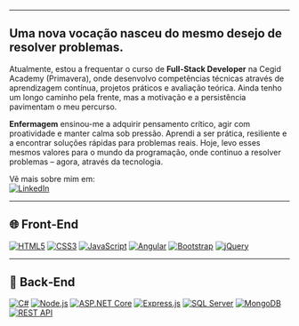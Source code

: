 ***

## Uma nova vocação nasceu do mesmo desejo de resolver problemas.

Atualmente, estou a frequentar o curso de **Full-Stack Developer** na Cegid Academy (Primavera), onde desenvolvo competências técnicas através de aprendizagem contínua, projetos práticos e avaliação teórica. Ainda tenho um longo caminho pela frente, mas a motivação e a persistência pavimentam o meu percurso.

**Enfermagem** ensinou-me a adquirir pensamento crítico, agir com proatividade e manter calma sob pressão. Aprendi a ser prática, resiliente e a encontrar soluções rápidas para problemas reais. Hoje, levo esses mesmos valores para o mundo da programação, onde continuo a resolver problemas – agora, através da tecnologia.

Vê mais sobre mim em:  
[![LinkedIn](https://img.shields.io/badge/LinkedIn-0A66C2?style=for-the-badge&logo=linkedin&logoColor=white)](https://www.linkedin.com/in/luanarfa)

---

## 🌐 Front‑End

[![HTML5](https://img.shields.io/badge/HTML5-E34F26?style=flat-square&logo=html5&logoColor=white)](https://developer.mozilla.org/docs/Web/HTML) [![CSS3](https://img.shields.io/badge/CSS3-1572B6?style=flat-square&logo=css3&logoColor=white)](https://developer.mozilla.org/docs/Web/CSS) [![JavaScript](https://img.shields.io/badge/JavaScript-F7DF1E?style=flat-square&logo=javascript&logoColor=black)](https://developer.mozilla.org/docs/Web/JavaScript) [![Angular](https://img.shields.io/badge/Angular-DD0031?style=flat-square&logo=angular&logoColor=white)](https://angular.io/) [![Bootstrap](https://img.shields.io/badge/Bootstrap-7952B3?style=flat-square&logo=bootstrap&logoColor=white)](https://getbootstrap.com/) [![jQuery](https://img.shields.io/badge/jQuery-0769AD?style=flat-square&logo=jquery&logoColor=white)](https://jquery.com/)

---

## 🧠 Back‑End

[![C#](https://img.shields.io/badge/C%23-239120?style=flat-square&logo=c-sharp&logoColor=white)](https://docs.microsoft.com/dotnet/csharp/) [![Node.js](https://img.shields.io/badge/Node.js-339933?style=flat-square&logo=node.js&logoColor=white)](https://nodejs.org/) [![ASP.NET Core](https://img.shields.io/badge/ASP.NET_Core-512BD4?style=flat-square&logo=asp.net&logoColor=white)](https://docs.microsoft.com/aspnet/core/) [![Express.js](https://img.shields.io/badge/Express.js-000000?style=flat-square)](https://expressjs.com/) [![SQL Server](https://img.shields.io/badge/SQL_Server-CC2927?style=flat-square&logo=microsoft-sql-server&logoColor=white)](https://www.microsoft.com/sql-server) [![MongoDB](https://img.shields.io/badge/MongoDB-47A248?style=flat-square&logo=mongodb&logoColor=white)](https://www.mongodb.com/) [![REST API](https://img.shields.io/badge/REST_API-000000?style=flat-square)](https://restfulapi.net/)
